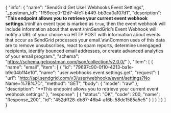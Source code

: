 {
  "info": {
    "name": "SendGrid Get User Webhooks Event Settings",
    "_postman_id": "1f59eee0-12d7-4fc1-b449-bb3ca0a107d1",
    "description": "**This endpoint allows you to retrieve your current event webhook settings.**\n\nIf an event type is marked as `true`, then the event webhook will include information about that event.\n\nSendGrid’s Event Webhook will notify a URL of your choice via HTTP POST with information about events that occur as SendGrid processes your email.\n\nCommon uses of this data are to remove unsubscribes, react to spam reports, determine unengaged recipients, identify bounced email addresses, or create advanced analytics of your email program.",
    "schema": "https://schema.getpostman.com/json/collection/v2.0.0/"
  },
  "item": [
    {
      "name": "email",
      "item": [
        {
          "id": "79697c90-0f10-4213-ba1e-b9c04b1f4e10",
          "name": "user.webhooks.event.settings.get",
          "request": {
            "url": "http://api.sendgrid.com/v3/user/webhooks/event/settings?No Name=%7B%7D",
            "method": "GET",
            "body": {
              "mode": "raw"
            },
            "description": "**This endpoint allows you to retrieve your current event webhook settings"
          },
          "response": [
            {
              "status": "OK",
              "code": 200,
              "name": "Response_200",
              "id": "452dff28-db87-46b4-af6b-58dc1585a5e5"
            }
          ]
        }
      ]
    }
  ]
}
